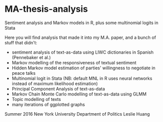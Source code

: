 # MA-thesis-analysis
Sentiment analysis and Markov models in R, plus some multinomial logits in Stata

Here you will find analysis that made it into my M.A. paper, and a bunch of stuff that didn't:

- sentiment analysis of text-as-data using LIWC dictionaries in Spanish (Pennebaker et al.)
- Markov modelling of the responsiveness of textual sentiment
- Hidden Markov model estimation of parties' willingness to negotiate in peace talks
- Multinomial logit in Stata (NB: default MNL in R uses neural networks instead of maximum likelihood estimation)
- Principal Component Analysis of text-as-data
- Markov Chain Monte Carlo modelling of text-as-data using GLMM
- Topic modelling of texts
- many iterations of ggplotted graphs

Summer 2016
New York University Department of Politics
Leslie Huang
